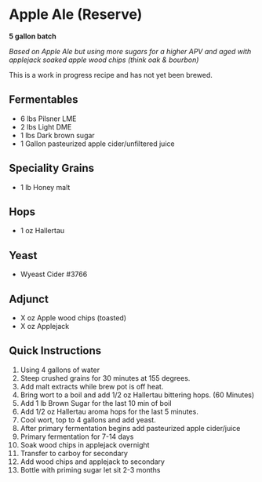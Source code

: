 # Apple Ale (Reserve)

**5 gallon batch**

*Based on Apple Ale but using more sugars for a higher APV and aged with applejack soaked apple wood chips (think oak & bourbon)*

This is a work in progress recipe and has not yet been brewed.

## Fermentables

- 6 lbs Pilsner LME
- 2 lbs Light DME
- 1 lbs Dark brown sugar
- 1 Gallon pasteurized apple cider/unfiltered juice

## Speciality Grains

- 1 lb Honey malt

## Hops

- 1 oz Hallertau

## Yeast

- Wyeast Cider #3766

## Adjunct

- X oz Apple wood chips (toasted)
- X oz Applejack

## Quick Instructions

1. Using 4 gallons of water
1. Steep crushed grains for 30 minutes at 155 degrees.
1. Add malt extracts while brew pot is off heat.
1. Bring wort to a boil and add 1/2 oz Hallertau bittering hops. (60 Minutes)
1. Add 1 lb Brown Sugar for the last 10 min of boil
1. Add 1/2 oz Hallertau aroma hops for the last 5 minutes.
1. Cool wort, top to 4 gallons and add yeast.
1. After primary fermentation begins add pasteurized apple cider/juice
1. Primary fermentation for 7-14 days
1.  Soak wood chips in applejack overnight
1.  Transfer to carboy for secondary
1.  Add wood chips and applejack to secondary
1.  Bottle with priming sugar let sit 2-3 months
